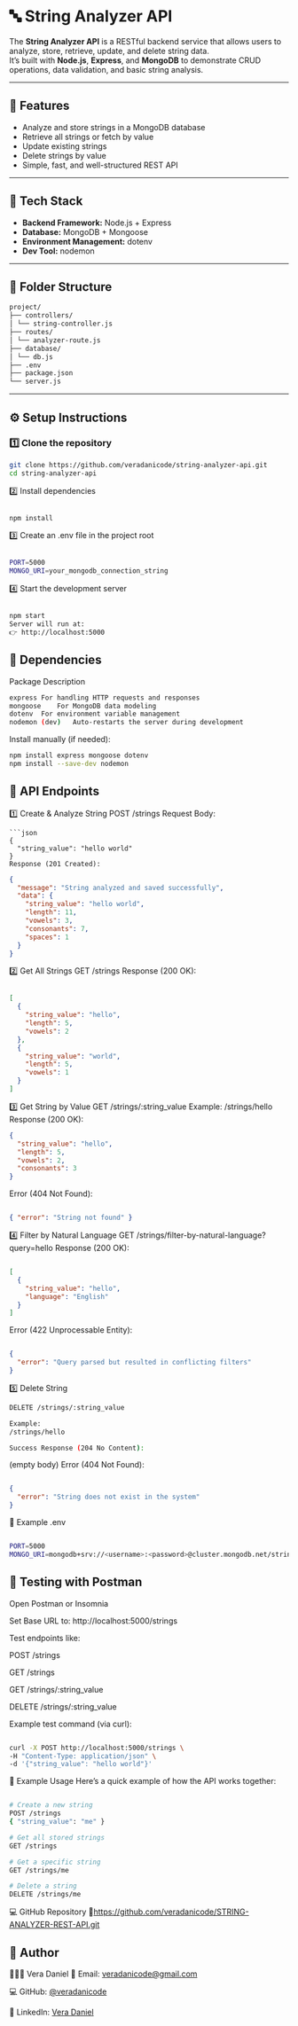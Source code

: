 # 🔤 String Analyzer API

The **String Analyzer API** is a RESTful backend service that allows users to analyze, store, retrieve, update, and delete string data.  
It’s built with **Node.js**, **Express**, and **MongoDB** to demonstrate CRUD operations, data validation, and basic string analysis.

---

## 🚀 Features

- Analyze and store strings in a MongoDB database  
- Retrieve all strings or fetch by value  
- Update existing strings  
- Delete strings by value  
- Simple, fast, and well-structured REST API

---

## 🧱 Tech Stack

- **Backend Framework:** Node.js + Express  
- **Database:** MongoDB + Mongoose  
- **Environment Management:** dotenv  
- **Dev Tool:** nodemon  

---

## 📁 Folder Structure
```bash
project/
├── controllers/
│ └── string-controller.js
├── routes/
│ └── analyzer-route.js
├── database/
│ └── db.js
├── .env
├── package.json
└── server.js
```

---

## ⚙️ Setup Instructions

### 1️⃣ Clone the repository
```bash
git clone https://github.com/veradanicode/string-analyzer-api.git
cd string-analyzer-api
```
2️⃣ Install dependencies
```bash

npm install
```
3️⃣ Create an .env file in the project root
```bash

PORT=5000
MONGO_URI=your_mongodb_connection_string
```
4️⃣ Start the development server
```bash

npm start
Server will run at:
👉 http://localhost:5000
```
🧩 Dependencies
---
Package	Description
```bash
express	For handling HTTP requests and responses
mongoose	For MongoDB data modeling
dotenv	For environment variable management
nodemon (dev)	Auto-restarts the server during development
```
Install manually (if needed):
```bash
npm install express mongoose dotenv
npm install --save-dev nodemon
```

🧠 API Endpoints
---
1️⃣ Create & Analyze String
POST /strings
Request Body:
```
```json
{
  "string_value": "hello world"
}
Response (201 Created):
```

```json
{
  "message": "String analyzed and saved successfully",
  "data": {
    "string_value": "hello world",
    "length": 11,
    "vowels": 3,
    "consonants": 7,
    "spaces": 1
  }
}
```
2️⃣ Get All Strings
GET /strings
Response (200 OK):

```json

[
  {
    "string_value": "hello",
    "length": 5,
    "vowels": 2
  },
  {
    "string_value": "world",
    "length": 5,
    "vowels": 1
  }
]
```
3️⃣ Get String by Value
GET /strings/:string_value
Example:
/strings/hello
Response (200 OK):

```json
{
  "string_value": "hello",
  "length": 5,
  "vowels": 2,
  "consonants": 3
}

```
Error (404 Not Found):
```json

{ "error": "String not found" }
```
4️⃣ Filter by Natural Language
GET /strings/filter-by-natural-language?query=hello
Response (200 OK):

```json

[
  {
    "string_value": "hello",
    "language": "English"
  }
]
```
Error (422 Unprocessable Entity):

```json

{
  "error": "Query parsed but resulted in conflicting filters"
}
```
5️⃣ Delete String
```bash
DELETE /strings/:string_value

Example:
/strings/hello

Success Response (204 No Content):
```


(empty body)
Error (404 Not Found):

```json

{
  "error": "String does not exist in the system"
}
```
🌱 Example .env
```bash

PORT=5000
MONGO_URI=mongodb+srv://<username>:<password>@cluster.mongodb.net/stringAnalyzer
```
🧪 Testing with Postman
---
Open Postman or Insomnia

Set Base URL to: http://localhost:5000/strings

Test endpoints like:

POST /strings

GET /strings

GET /strings/:string_value

DELETE /strings/:string_value

Example test command (via curl):

```bash

curl -X POST http://localhost:5000/strings \
-H "Content-Type: application/json" \
-d '{"string_value": "hello world"}'
```
📘 Example Usage
Here’s a quick example of how the API works together:

```bash

# Create a new string
POST /strings
{ "string_value": "me" }

# Get all stored strings
GET /strings

# Get a specific string
GET /strings/me

# Delete a string
DELETE /strings/me
```
💻 GitHub Repository
🔗https://github.com/veradanicode/STRING-ANALYZER-REST-API.git


🧩 Author
---
👩🏽‍💻 Vera Daniel
📧 Email: veradanicode@gmail.com

💻 GitHub: [@veradanicode](https://github.com/veradanicode)

💬 LinkedIn: [Vera Daniel](https://www.linkedin.com/in/vera-daniel-4a6942299/)

